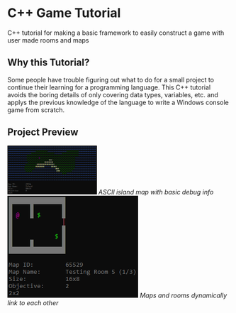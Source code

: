 
# C++ Game Tutorial
C++ tutorial for making a basic framework to easily construct a game with user made rooms and maps

## Why this Tutorial?
Some people have trouble figuring out what to do for a small project to continue their learning for a programming language. This C++ tutorial avoids the boring details of only covering data types, variables, etc. and applys the previous knowledge of the language to write a Windows console game from scratch.

## Project Preview
<p>
	<img src="capture/1.png" width="40%">
	<em>ASCII island map with basic debug info</em>
	<img src="capture/2.png">
	<em>Maps and rooms dynamically link to each other</em>
</p>
